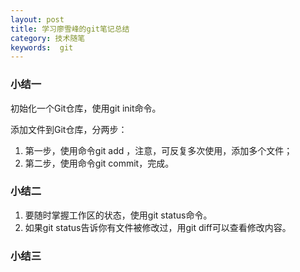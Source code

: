 ```yaml
---
layout: post
title: 学习廖雪峰的git笔记总结
category: 技术随笔
keywords:  git
---
```


### **小结一**

初始化一个Git仓库，使用git init命令。

添加文件到Git仓库，分两步：

1. 第一步，使用命令git add <file>，注意，可反复多次使用，添加多个文件；
2. 第二步，使用命令git commit，完成。

### **小结二**

1. 要随时掌握工作区的状态，使用git status命令。
2. 如果git status告诉你有文件被修改过，用git diff可以查看修改内容。

### **小结三**


